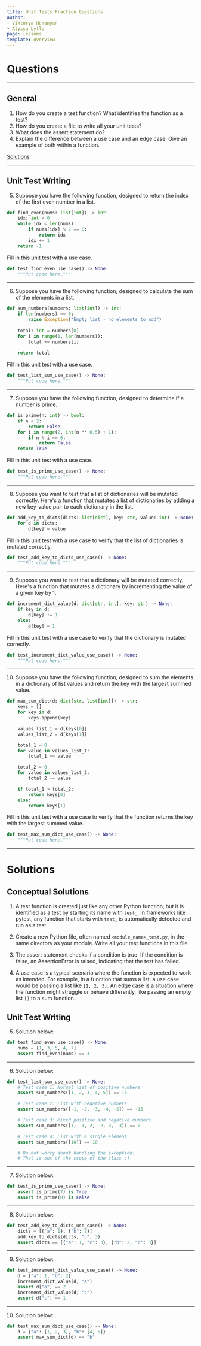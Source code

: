 ```yaml
---
title: Unit Tests Practice Questions
author:
- Viktorya Hunanyan
- Alyssa Lytle
page: lessons
template: overview
---
```


# Questions

---

## General 
1. How do you create a test function? What identifies the function as a test? 
2. How do you create a file to write all your unit tests?  
3. What does the assert statement do?
4. Explain the difference between a use case and an edge case. Give an example of both within a function. 

[Solutions](#conceptual-solutions)

---

## Unit Test Writing

5. Suppose you have the following function, designed to return the index of the first even number in a list.

```python
def find_even(nums: list[int]) -> int:
    idx: int = 0
    while idx < len(nums):
        if nums[idx] % 2 == 0:
            return idx
        idx += 1
    return -1
```

Fill in this unit test with a use case.

```python
def test_find_even_use_case() -> None:
    """Put code here."""
```

---

6. Suppose you have the following function, designed to calculate the sum of the elements in a list.

```python
def sum_numbers(numbers: list[int]) -> int:
    if len(numbers) == 0: 
        raise Exception("Empty list - no elements to add")
    
    total: int = numbers[0]
    for i in range(1, len(numbers)): 
        total += numbers[i]
        
    return total
```

Fill in this unit test with a use case.

```python
def test_list_sum_use_case() -> None:
    """Put code here."""
```

---

7. Suppose you have the following function, designed to determine if a number is prime.

```python
def is_prime(n: int) -> bool:
    if n < 2:
        return False
    for i in range(2, int(n ** 0.5) + 1):
        if n % i == 0:
            return False
    return True
```

Fill in this unit test with a use case.

```python
def test_is_prime_use_case() -> None:
    """Put code here."""
```

---

8. Suppose you want to test that a list of dictionaries will be mutated correctly. Here's a function that mutates a list of dictionaries by adding a new key-value pair to each dictionary in the list.

```python
def add_key_to_dicts(dicts: list[dict], key: str, value: int) -> None:
    for d in dicts:
        d[key] = value
```

Fill in this unit test with a use case to verify that the list of dictionaries is mutated correctly.

```python
def test_add_key_to_dicts_use_case() -> None:
    """Put code here."""
```

---

9. Suppose you want to test that a dictionary will be mutated correctly. Here's a function that mutates a dictionary by incrementing the value of a given key by 1.

```python
def increment_dict_value(d: dict[str, int], key: str) -> None:
    if key in d:
        d[key] += 1
    else:
        d[key] = 1
```

Fill in this unit test with a use case to verify that the dictionary is mutated correctly.

```python
def test_increment_dict_value_use_case() -> None:
    """Put code here."""
```

---

10. Suppose you have the following function, designed to sum the elements in a dictionary of list values and return the key with the largest summed value.

```python
def max_sum_dict(d: dict[str, list[int]]) -> str:
    keys = []
    for key in d:
        keys.append(key)

    values_list_1 = d[keys[0]]
    values_list_2 = d[keys[1]]

    total_1 = 0
    for value in values_list_1:
        total_1 += value

    total_2 = 0
    for value in values_list_2:
        total_2 += value

    if total_1 > total_2:
        return keys[0]
    else:
        return keys[1]
```

Fill in this unit test with a use case to verify that the function returns the key with the largest summed value.

```python
def test_max_sum_dict_use_case() -> None:
    """Put code here."""
```

---

# Solutions

## Conceptual Solutions

1. A test function is created just like any other Python function, but it is identified as a test by starting its name with `test_`. In frameworks like pytest, any function that starts with `test_` is automatically detected and run as a test.

2. Create a new Python file, often named `<module_name>_test.py`, in the same directory as your module. Write all your test functions in this file.

3. The assert statement checks if a condition is true. If the condition is false, an AssertionError is raised, indicating that the test has failed.

4. A use case is a typical scenario where the function is expected to work as intended. For example, in a function that sums a list, a use case would be passing a list like `[1, 2, 3]`.
An edge case is a situation where the function might struggle or behave differently, like passing an empty list `[]` to a sum function.


## Unit Test Writing

5. Solution below: 

```python
def test_find_even_use_case() -> None:
    nums = [1, 3, 5, 4, 7]
    assert find_even(nums) == 3
```

---

6. Solution below:

```python
def test_list_sum_use_case() -> None:
    # Test case 1: Normal list of positive numbers
    assert sum_numbers([1, 2, 3, 4, 5]) == 15

    # Test case 2: List with negative numbers
    assert sum_numbers([-1, -2, -3, -4, -5]) == -15

    # Test case 3: Mixed positive and negative numbers
    assert sum_numbers([1, -1, 2, -2, 3, -3]) == 0

    # Test case 4: List with a single element
    assert sum_numbers([10]) == 10

    # Do not worry about handling the exception! 
    # That is out of the scope of the class :)
```

---

7. Solution below:

```python
def test_is_prime_use_case() -> None:
    assert is_prime(7) is True
    assert is_prime(8) is False
```

---

8. Solution below:

```python
def test_add_key_to_dicts_use_case() -> None:
    dicts = [{"a": 1}, {"b": 2}]
    add_key_to_dicts(dicts, "c", 3)
    assert dicts == [{"a": 1, "c": 3}, {"b": 2, "c": 3}]
```

---

9. Solution below: 

```python
def test_increment_dict_value_use_case() -> None:
    d = {"a": 1, "b": 2}
    increment_dict_value(d, "a")
    assert d["a"] == 2
    increment_dict_value(d, "c")
    assert d["c"] == 1
```

---

10. Solution below: 

```python
def test_max_sum_dict_use_case() -> None:
    d = {"a": [1, 2, 3], "b": [4, 5]}
    assert max_sum_dict(d) == "b"
```